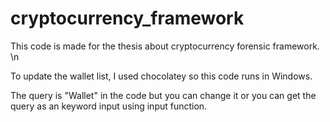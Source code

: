 # cryptocurrency_framework
This code is made for the thesis about cryptocurrency forensic framework. \n

To update the wallet list, I used chocolatey so this code runs in Windows.

The query is "Wallet" in the code but you can change it or you can get the query as an keyword input using input function.
